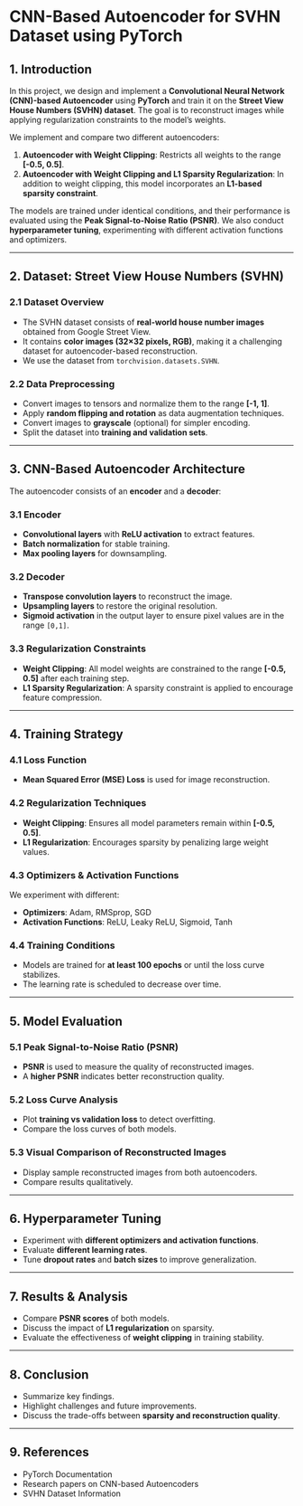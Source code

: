 # **CNN-Based Autoencoder for SVHN Dataset using PyTorch**

## **1. Introduction**
In this project, we design and implement a **Convolutional Neural Network (CNN)-based Autoencoder** using **PyTorch** and train it on the **Street View House Numbers (SVHN) dataset**. The goal is to reconstruct images while applying regularization constraints to the model’s weights. 

We implement and compare two different autoencoders:
1. **Autoencoder with Weight Clipping**: Restricts all weights to the range **[-0.5, 0.5]**.
2. **Autoencoder with Weight Clipping and L1 Sparsity Regularization**: In addition to weight clipping, this model incorporates an **L1-based sparsity constraint**.

The models are trained under identical conditions, and their performance is evaluated using the **Peak Signal-to-Noise Ratio (PSNR)**. We also conduct **hyperparameter tuning**, experimenting with different activation functions and optimizers.

---

## **2. Dataset: Street View House Numbers (SVHN)**
### **2.1 Dataset Overview**
- The SVHN dataset consists of **real-world house number images** obtained from Google Street View.
- It contains **color images (32×32 pixels, RGB)**, making it a challenging dataset for autoencoder-based reconstruction.
- We use the dataset from `torchvision.datasets.SVHN`.

### **2.2 Data Preprocessing**
- Convert images to tensors and normalize them to the range **[-1, 1]**.
- Apply **random flipping and rotation** as data augmentation techniques.
- Convert images to **grayscale** (optional) for simpler encoding.
- Split the dataset into **training and validation sets**.

---

## **3. CNN-Based Autoencoder Architecture**
The autoencoder consists of an **encoder** and a **decoder**:

### **3.1 Encoder**
- **Convolutional layers** with **ReLU activation** to extract features.
- **Batch normalization** for stable training.
- **Max pooling layers** for downsampling.

### **3.2 Decoder**
- **Transpose convolution layers** to reconstruct the image.
- **Upsampling layers** to restore the original resolution.
- **Sigmoid activation** in the output layer to ensure pixel values are in the range `[0,1]`.

### **3.3 Regularization Constraints**
- **Weight Clipping**: All model weights are constrained to the range **[-0.5, 0.5]** after each training step.
- **L1 Sparsity Regularization**: A sparsity constraint is applied to encourage feature compression.

---

## **4. Training Strategy**
### **4.1 Loss Function**
- **Mean Squared Error (MSE) Loss** is used for image reconstruction.

### **4.2 Regularization Techniques**
- **Weight Clipping**: Ensures all model parameters remain within **[-0.5, 0.5]**.
- **L1 Regularization**: Encourages sparsity by penalizing large weight values.

### **4.3 Optimizers & Activation Functions**
We experiment with different:
- **Optimizers**: Adam, RMSprop, SGD
- **Activation Functions**: ReLU, Leaky ReLU, Sigmoid, Tanh

### **4.4 Training Conditions**
- Models are trained for **at least 100 epochs** or until the loss curve stabilizes.
- The learning rate is scheduled to decrease over time.

---

## **5. Model Evaluation**
### **5.1 Peak Signal-to-Noise Ratio (PSNR)**
- **PSNR** is used to measure the quality of reconstructed images.
- A **higher PSNR** indicates better reconstruction quality.

### **5.2 Loss Curve Analysis**
- Plot **training vs validation loss** to detect overfitting.
- Compare the loss curves of both models.

### **5.3 Visual Comparison of Reconstructed Images**
- Display sample reconstructed images from both autoencoders.
- Compare results qualitatively.

---

## **6. Hyperparameter Tuning**
- Experiment with **different optimizers and activation functions**.
- Evaluate **different learning rates**.
- Tune **dropout rates** and **batch sizes** to improve generalization.

---

## **7. Results & Analysis**
- Compare **PSNR scores** of both models.
- Discuss the impact of **L1 regularization** on sparsity.
- Evaluate the effectiveness of **weight clipping** in training stability.

---

## **8. Conclusion**
- Summarize key findings.
- Highlight challenges and future improvements.
- Discuss the trade-offs between **sparsity and reconstruction quality**.

---

## **9. References**
- PyTorch Documentation
- Research papers on CNN-based Autoencoders
- SVHN Dataset Information
